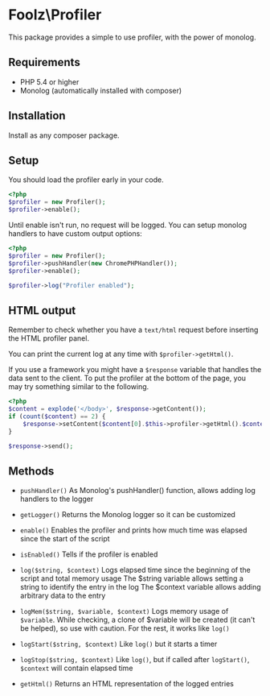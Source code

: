 Foolz\Profiler
========

This package provides a simple to use profiler, with the power of monolog.

## Requirements

* PHP 5.4 or higher
* Monolog (automatically installed with composer)

## Installation

Install as any composer package.

## Setup

You should load the profiler early in your code.

```php
<?php
$profiler = new Profiler();
$profiler->enable();
```

Until enable isn't run, no request will be logged. You can setup monolog handlers to have custom output options:

```php
<?php
$profiler = new Profiler();
$profiler->pushHandler(new ChromePHPHandler());
$profiler->enable();

$profiler->log("Profiler enabled");
```

## HTML output

Remember to check whether you have a `text/html` request before inserting the HTML profiler panel.

You can print the current log at any time with `$profiler->getHtml()`.

If you use a framework you might have a `$response` variable that handles the data sent to the client.
To put the profiler at the bottom of the page, you may try something similar to the following.

```php
<?php
$content = explode('</body>', $response->getContent());
if (count($content) == 2) {
    $response->setContent($content[0].$this->profiler->getHtml().$content[1]);
}

$response->send();
```

## Methods

* `pushHandler()`
    As Monolog's pushHandler() function, allows adding log handlers to the logger

* `getLogger()`
    Returns the Monolog logger so it can be customized

* `enable()`
    Enables the profiler and prints how much time was elapsed since the start of the script

* `isEnabled()`
    Tells if the profiler is enabled

* `log($string, $context)`
    Logs elapsed time since the beginning of the script and total memory usage
    The $string variable allows setting a string to identify the entry in the log
    The $context variable allows adding arbitrary data to the entry

* `logMem($string, $variable, $context)`
    Logs memory usage of `$variable`. While checking, a clone of $variable will be created (it can't be helped), so use with caution.
    For the rest, it works like `log()`

* `logStart($string, $context)`
    Like `log()` but it starts a timer

* `logStop($string, $context)`
    Like `log()`, but if called after `logStart()`, `$context` will contain elapsed time

* `getHtml()`
    Returns an HTML representation of the logged entries

